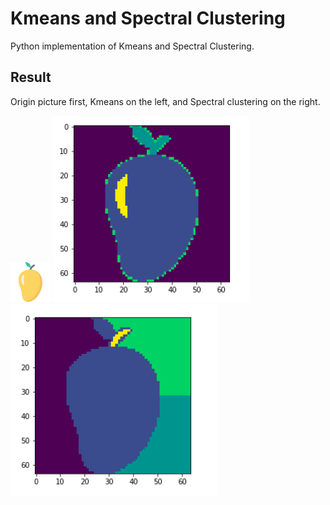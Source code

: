# Kmeans and Spectral Clustering

Python implementation of Kmeans and Spectral Clustering.

## Result

Origin picture first, Kmeans on the left, and Spectral clustering on the right.

![](mango.png) ![](mango_RGB.png) ![](mango_SC.png)
